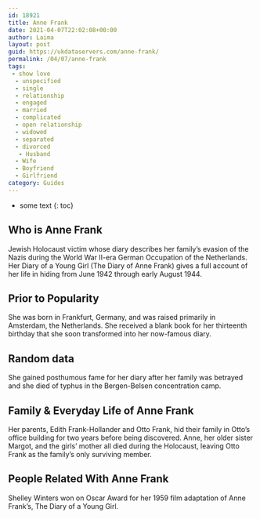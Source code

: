 ```yaml
---
id: 18921
title: Anne Frank
date: 2021-04-07T22:02:08+00:00
author: Laima
layout: post
guid: https://ukdataservers.com/anne-frank/
permalink: /04/07/anne-frank
tags:
 - show love
  - unspecified
  - single
  - relationship
  - engaged
  - married
  - complicated
  - open relationship
  - widowed
  - separated
  - divorced
   - Husband
  - Wife
  - Boyfriend
  - Girlfriend
category: Guides
---
```


* some text
{: toc}


## Who is Anne Frank
                  
                  
                  
Jewish Holocaust victim whose diary describes her family&#8217;s evasion of the Nazis during the World War II-era German Occupation of the Netherlands. Her Diary of a Young Girl (The Diary of Anne Frank) gives a full account of her life in hiding from June 1942 through early August 1944.
                  
              
            
              
            
                
                
                
## Prior to Popularity
                  
                  
                  
She was born in Frankfurt, Germany, and was raised primarily in Amsterdam, the Netherlands. She received a blank book for her thirteenth birthday that she soon transformed into her now-famous diary.
                  
              
            
              
            
                
                
                
## Random data
                  
                  
                  
She gained posthumous fame for her diary after her family was betrayed and she died of typhus in the Bergen-Belsen concentration camp.
                  
              
            
              
            
                
                
                
## Family & Everyday Life of Anne Frank
                  
                  
                  
Her parents, Edith Frank-Hollander and Otto Frank, hid their family in Otto&#8217;s office building for two years before being discovered. Anne, her older sister Margot, and the girls&#8217; mother all died during the Holocaust, leaving Otto Frank as the family&#8217;s only surviving member.
                  
              
            
              
            
                
                
                
## People Related With Anne Frank
                  
                  
                  
Shelley Winters won on Oscar Award for her 1959 film adaptation of Anne Frank&#8217;s, The Diary of a Young Girl.
                  
              
            
              
            
                
              
            
              
              
            
            
              
            
          
          
          